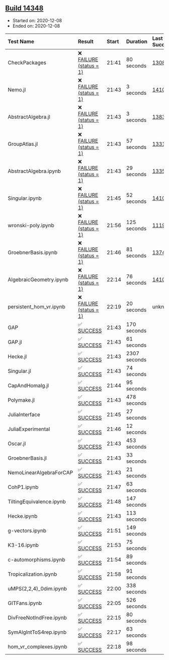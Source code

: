 ## [Build 14348](https://oscarci.mathematik.uni-kl.de/job/oscar/14348/)

* Started on: 2020-12-08
* Ended on: 2020-12-08

| Test Name    | Result | Start | Duration | Last Success | First Failure |
|:-------------|:-------|:------|:---------|:-------------|:--------------|
| CheckPackages | ❌ [FAILURE (status = 1)](https://oscarci.mathematik.uni-kl.de/job/oscar/14348/artifact/logs/build-14348/CheckPackages.log) | 21:41 | 80 seconds | [13085](https://oscarci.mathematik.uni-kl.de/job/oscar/13085/) | [13086](https://oscarci.mathematik.uni-kl.de/job/oscar/13086/) |
| Nemo.jl | ❌ [FAILURE (status = 1)](https://oscarci.mathematik.uni-kl.de/job/oscar/14348/artifact/logs/build-14348/Nemo.jl.log) | 21:43 | 3 seconds | [14101](https://oscarci.mathematik.uni-kl.de/job/oscar/14101/) | [14102](https://oscarci.mathematik.uni-kl.de/job/oscar/14102/) |
| AbstractAlgebra.jl | ❌ [FAILURE (status = 1)](https://oscarci.mathematik.uni-kl.de/job/oscar/14348/artifact/logs/build-14348/AbstractAlgebra.jl.log) | 21:43 | 3 seconds | [13837](https://oscarci.mathematik.uni-kl.de/job/oscar/13837/) | [13838](https://oscarci.mathematik.uni-kl.de/job/oscar/13838/) |
| GroupAtlas.jl | ❌ [FAILURE (status = 1)](https://oscarci.mathematik.uni-kl.de/job/oscar/14348/artifact/logs/build-14348/GroupAtlas.jl.log) | 21:43 | 57 seconds | [13311](https://oscarci.mathematik.uni-kl.de/job/oscar/13311/) | [13312](https://oscarci.mathematik.uni-kl.de/job/oscar/13312/) |
| AbstractAlgebra.ipynb | ❌ [FAILURE (status = 1)](https://oscarci.mathematik.uni-kl.de/job/oscar/14348/artifact/logs/build-14348/AbstractAlgebra.ipynb.log) | 21:43 | 29 seconds | [13355](https://oscarci.mathematik.uni-kl.de/job/oscar/13355/) | [13356](https://oscarci.mathematik.uni-kl.de/job/oscar/13356/) |
| Singular.ipynb | ❌ [FAILURE (status = 1)](https://oscarci.mathematik.uni-kl.de/job/oscar/14348/artifact/logs/build-14348/Singular.ipynb.log) | 21:45 | 52 seconds | [14101](https://oscarci.mathematik.uni-kl.de/job/oscar/14101/) | [14102](https://oscarci.mathematik.uni-kl.de/job/oscar/14102/) |
| wronski-poly.ipynb | ❌ [FAILURE (status = 1)](https://oscarci.mathematik.uni-kl.de/job/oscar/14348/artifact/logs/build-14348/wronski-poly.ipynb.log) | 21:56 | 125 seconds | [11192](https://oscarci.mathematik.uni-kl.de/job/oscar/11192/) | [11193](https://oscarci.mathematik.uni-kl.de/job/oscar/11193/) |
| GroebnerBasis.ipynb | ❌ [FAILURE (status = 1)](https://oscarci.mathematik.uni-kl.de/job/oscar/14348/artifact/logs/build-14348/GroebnerBasis.ipynb.log) | 21:46 | 81 seconds | [13748](https://oscarci.mathematik.uni-kl.de/job/oscar/13748/) | [13749](https://oscarci.mathematik.uni-kl.de/job/oscar/13749/) |
| AlgebraicGeometry.ipynb | ❌ [FAILURE (status = 1)](https://oscarci.mathematik.uni-kl.de/job/oscar/14348/artifact/logs/build-14348/AlgebraicGeometry.ipynb.log) | 22:14 | 76 seconds | [14101](https://oscarci.mathematik.uni-kl.de/job/oscar/14101/) | [14102](https://oscarci.mathematik.uni-kl.de/job/oscar/14102/) |
| persistent_hom_vr.ipynb | ❌ [FAILURE (status = 1)](https://oscarci.mathematik.uni-kl.de/job/oscar/14348/artifact/logs/build-14348/persistent_hom_vr.ipynb.log) | 22:19 | 20 seconds | unknown | unknown |
| GAP | ✅ [SUCCESS](https://oscarci.mathematik.uni-kl.de/job/oscar/14348/artifact/logs/build-14348/GAP.log) | 21:43 | 170 seconds |  |  |
| GAP.jl | ✅ [SUCCESS](https://oscarci.mathematik.uni-kl.de/job/oscar/14348/artifact/logs/build-14348/GAP.jl.log) | 21:43 | 61 seconds |  |  |
| Hecke.jl | ✅ [SUCCESS](https://oscarci.mathematik.uni-kl.de/job/oscar/14348/artifact/logs/build-14348/Hecke.jl.log) | 21:43 | 2307 seconds |  |  |
| Singular.jl | ✅ [SUCCESS](https://oscarci.mathematik.uni-kl.de/job/oscar/14348/artifact/logs/build-14348/Singular.jl.log) | 21:43 | 74 seconds |  |  |
| CapAndHomalg.jl | ✅ [SUCCESS](https://oscarci.mathematik.uni-kl.de/job/oscar/14348/artifact/logs/build-14348/CapAndHomalg.jl.log) | 21:44 | 95 seconds |  |  |
| Polymake.jl | ✅ [SUCCESS](https://oscarci.mathematik.uni-kl.de/job/oscar/14348/artifact/logs/build-14348/Polymake.jl.log) | 21:43 | 478 seconds |  |  |
| JuliaInterface | ✅ [SUCCESS](https://oscarci.mathematik.uni-kl.de/job/oscar/14348/artifact/logs/build-14348/JuliaInterface.log) | 21:45 | 27 seconds |  |  |
| JuliaExperimental | ✅ [SUCCESS](https://oscarci.mathematik.uni-kl.de/job/oscar/14348/artifact/logs/build-14348/JuliaExperimental.log) | 21:46 | 12 seconds |  |  |
| Oscar.jl | ✅ [SUCCESS](https://oscarci.mathematik.uni-kl.de/job/oscar/14348/artifact/logs/build-14348/Oscar.jl.log) | 21:43 | 453 seconds |  |  |
| GroebnerBasis.jl | ✅ [SUCCESS](https://oscarci.mathematik.uni-kl.de/job/oscar/14348/artifact/logs/build-14348/GroebnerBasis.jl.log) | 21:43 | 33 seconds |  |  |
| NemoLinearAlgebraForCAP | ✅ [SUCCESS](https://oscarci.mathematik.uni-kl.de/job/oscar/14348/artifact/logs/build-14348/NemoLinearAlgebraForCAP.log) | 21:43 | 21 seconds |  |  |
| CohP1.ipynb | ✅ [SUCCESS](https://oscarci.mathematik.uni-kl.de/job/oscar/14348/artifact/logs/build-14348/CohP1.ipynb.log) | 21:47 | 63 seconds |  |  |
| TiltingEquivalence.ipynb | ✅ [SUCCESS](https://oscarci.mathematik.uni-kl.de/job/oscar/14348/artifact/logs/build-14348/TiltingEquivalence.ipynb.log) | 21:48 | 147 seconds |  |  |
| Hecke.ipynb | ✅ [SUCCESS](https://oscarci.mathematik.uni-kl.de/job/oscar/14348/artifact/logs/build-14348/Hecke.ipynb.log) | 21:43 | 113 seconds |  |  |
| g-vectors.ipynb | ✅ [SUCCESS](https://oscarci.mathematik.uni-kl.de/job/oscar/14348/artifact/logs/build-14348/g-vectors.ipynb.log) | 21:51 | 149 seconds |  |  |
| K3-16.ipynb | ✅ [SUCCESS](https://oscarci.mathematik.uni-kl.de/job/oscar/14348/artifact/logs/build-14348/K3-16.ipynb.log) | 21:53 | 75 seconds |  |  |
| c-automorphisms.ipynb | ✅ [SUCCESS](https://oscarci.mathematik.uni-kl.de/job/oscar/14348/artifact/logs/build-14348/c-automorphisms.ipynb.log) | 21:54 | 89 seconds |  |  |
| Tropicalization.ipynb | ✅ [SUCCESS](https://oscarci.mathematik.uni-kl.de/job/oscar/14348/artifact/logs/build-14348/Tropicalization.ipynb.log) | 21:58 | 91 seconds |  |  |
| uMPS(2,2,4)_0dim.ipynb | ✅ [SUCCESS](https://oscarci.mathematik.uni-kl.de/job/oscar/14348/artifact/logs/build-14348/uMPS-2-2-4-_0dim.ipynb.log) | 22:00 | 338 seconds |  |  |
| GITFans.ipynb | ✅ [SUCCESS](https://oscarci.mathematik.uni-kl.de/job/oscar/14348/artifact/logs/build-14348/GITFans.ipynb.log) | 22:05 | 526 seconds |  |  |
| DivFreeNotIndFree.ipynb | ✅ [SUCCESS](https://oscarci.mathematik.uni-kl.de/job/oscar/14348/artifact/logs/build-14348/DivFreeNotIndFree.ipynb.log) | 22:15 | 80 seconds |  |  |
| SymAlgIntToS4rep.ipynb | ✅ [SUCCESS](https://oscarci.mathematik.uni-kl.de/job/oscar/14348/artifact/logs/build-14348/SymAlgIntToS4rep.ipynb.log) | 22:17 | 63 seconds |  |  |
| hom_vr_complexes.ipynb | ✅ [SUCCESS](https://oscarci.mathematik.uni-kl.de/job/oscar/14348/artifact/logs/build-14348/hom_vr_complexes.ipynb.log) | 22:18 | 98 seconds |  |  |

